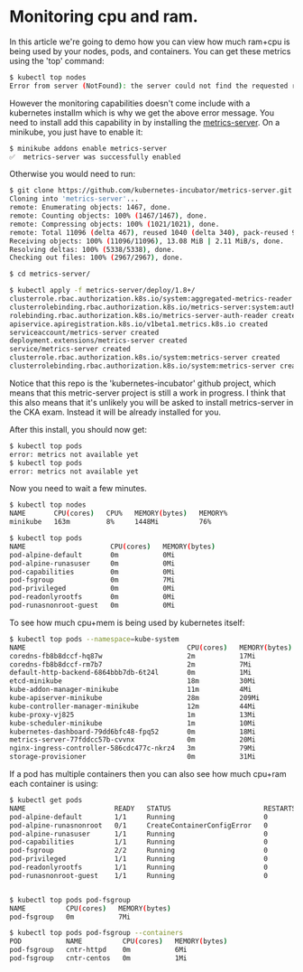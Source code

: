 # Monitoring cpu and ram. 


In this article we're going to demo how you can view how much ram+cpu is being used by your nodes, pods, and containers. You can get these metrics using the 'top' command:

```bash
$ kubectl top nodes
Error from server (NotFound): the server could not find the requested resource (get services http:heapster:)
```



However the monitoring capabilities doesn't come include with a kubernetes installm which is why we get the above error message. You need to install add this capability in by installing the [metrics-server](https://kubernetes.io/docs/tasks/debug-application-cluster/resource-metrics-pipeline/#metrics-server). On a minikube, you just have to enable it:

```bash
$ minikube addons enable metrics-server
✅  metrics-server was successfully enabled
``` 

Otherwise you would need to run:

```bash
$ git clone https://github.com/kubernetes-incubator/metrics-server.git
Cloning into 'metrics-server'...
remote: Enumerating objects: 1467, done.
remote: Counting objects: 100% (1467/1467), done.
remote: Compressing objects: 100% (1021/1021), done.
remote: Total 11096 (delta 467), reused 1040 (delta 340), pack-reused 9629
Receiving objects: 100% (11096/11096), 13.08 MiB | 2.11 MiB/s, done.
Resolving deltas: 100% (5338/5338), done.
Checking out files: 100% (2967/2967), done.

$ cd metrics-server/

$ kubectl apply -f metrics-server/deploy/1.8+/
clusterrole.rbac.authorization.k8s.io/system:aggregated-metrics-reader created
clusterrolebinding.rbac.authorization.k8s.io/metrics-server:system:auth-delegator created
rolebinding.rbac.authorization.k8s.io/metrics-server-auth-reader created
apiservice.apiregistration.k8s.io/v1beta1.metrics.k8s.io created
serviceaccount/metrics-server created
deployment.extensions/metrics-server created
service/metrics-server created
clusterrole.rbac.authorization.k8s.io/system:metrics-server created
clusterrolebinding.rbac.authorization.k8s.io/system:metrics-server created
```

Notice that this repo is the 'kubernetes-incubator' github project, which means that this metric-server project is still a work in progress. I think that this also means that it's unlikely you will be asked to install metrics-server in the CKA exam. Instead it will be already installed for you. 




After this install, you should now get: 

```bash
$ kubectl top pods
error: metrics not available yet
$ kubectl top pods
error: metrics not available yet
```

Now you need to wait a few minutes.


```bash
$ kubectl top nodes
NAME       CPU(cores)   CPU%   MEMORY(bytes)   MEMORY%   
minikube   163m         8%     1448Mi          76%   

$ kubectl top pods
NAME                     CPU(cores)   MEMORY(bytes)   
pod-alpine-default       0m           0Mi             
pod-alpine-runasuser     0m           0Mi             
pod-capabilities         0m           0Mi             
pod-fsgroup              0m           7Mi             
pod-privileged           0m           0Mi             
pod-readonlyrootfs       0m           0Mi             
pod-runasnonroot-guest   0m           0Mi                 
```


To see how much cpu+mem is being used by kubernetes itself:

```bash
$ kubectl top pods --namespace=kube-system
NAME                                        CPU(cores)   MEMORY(bytes)   
coredns-fb8b8dccf-hq87w                     2m           17Mi            
coredns-fb8b8dccf-rm7b7                     2m           7Mi             
default-http-backend-6864bbb7db-6t24l       0m           1Mi             
etcd-minikube                               18m          30Mi            
kube-addon-manager-minikube                 11m          4Mi             
kube-apiserver-minikube                     28m          209Mi           
kube-controller-manager-minikube            12m          44Mi            
kube-proxy-vj825                            1m           13Mi            
kube-scheduler-minikube                     1m           10Mi            
kubernetes-dashboard-79dd6bfc48-fpq52       0m           18Mi            
metrics-server-77fddcc57b-cvvnx             0m           20Mi            
nginx-ingress-controller-586cdc477c-nkrz4   3m           79Mi            
storage-provisioner                         0m           31Mi          
```

If a pod has multiple containers then you can also see how much cpu+ram each container is using:

```bash
$ kubectl get pods
NAME                      READY   STATUS                       RESTARTS   AGE
pod-alpine-default        1/1     Running                      0          7m33s
pod-alpine-runasnonroot   0/1     CreateContainerConfigError   0          7m33s
pod-alpine-runasuser      1/1     Running                      0          7m33s
pod-capabilities          1/1     Running                      0          7m33s
pod-fsgroup               2/2     Running                      0          7m33s  # this pod has 2 containers
pod-privileged            1/1     Running                      0          7m33s
pod-readonlyrootfs        1/1     Running                      0          7m33s
pod-runasnonroot-guest    1/1     Running                      0          7m33s


$ kubectl top pods pod-fsgroup
NAME          CPU(cores)   MEMORY(bytes)   
pod-fsgroup   0m           7Mi             

$ kubectl top pods pod-fsgroup --containers
POD           NAME          CPU(cores)   MEMORY(bytes)   
pod-fsgroup   cntr-httpd    0m           6Mi             
pod-fsgroup   cntr-centos   0m           1Mi             
```

